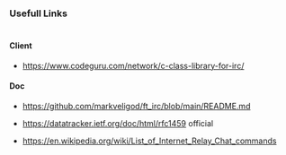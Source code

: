 ### Usefull Links

#

#### Client

-   https://www.codeguru.com/network/c-class-library-for-irc/

#### Doc

-   https://github.com/markveligod/ft_irc/blob/main/README.md
-   https://datatracker.ietf.org/doc/html/rfc1459 official

-   https://en.wikipedia.org/wiki/List_of_Internet_Relay_Chat_commands
